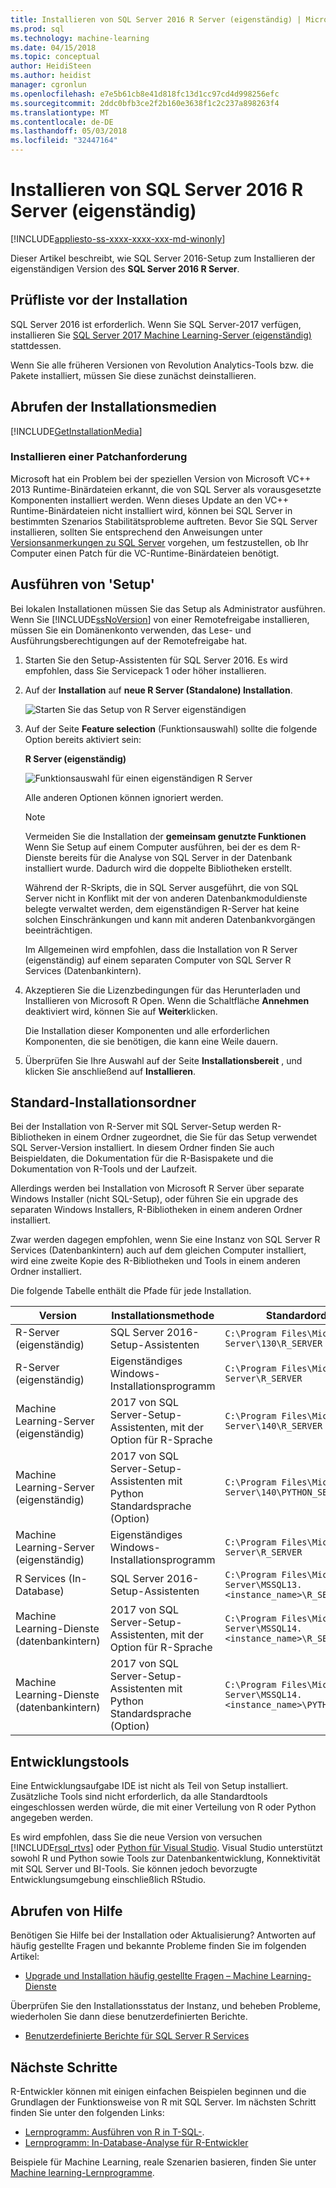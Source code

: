 ```yaml
---
title: Installieren von SQL Server 2016 R Server (eigenständig) | Microsoft Docs
ms.prod: sql
ms.technology: machine-learning
ms.date: 04/15/2018
ms.topic: conceptual
author: HeidiSteen
ms.author: heidist
manager: cgronlun
ms.openlocfilehash: e7e5b61cb8e41d818fc13d1cc97cd4d998256efc
ms.sourcegitcommit: 2ddc0bfb3ce2f2b160e3638f1c2c237a898263f4
ms.translationtype: MT
ms.contentlocale: de-DE
ms.lasthandoff: 05/03/2018
ms.locfileid: "32447164"
---
```

# <a name="install-sql-server-2016-r-server-standalone"></a>Installieren von SQL Server 2016 R Server (eigenständig)
[!INCLUDE[appliesto-ss-xxxx-xxxx-xxx-md-winonly](../../includes/appliesto-ss-xxxx-xxxx-xxx-md-winonly.md)]

Dieser Artikel beschreibt, wie SQL Server 2016-Setup zum Installieren der eigenständigen Version des **SQL Server 2016 R Server**.

## <a name="bkmk_prereqs"> </a> Prüfliste vor der Installation

SQL Server 2016 ist erforderlich. Wenn Sie SQL Server-2017 verfügen, installieren Sie [SQL Server 2017 Machine Learning-Server (eigenständig)](sql-machine-learning-standalone-windows-install.md) stattdessen.

Wenn Sie alle früheren Versionen von Revolution Analytics-Tools bzw. die Pakete installiert, müssen Sie diese zunächst deinstallieren. 

## <a name="get-the-installation-media"></a>Abrufen der Installationsmedien

[!INCLUDE[GetInstallationMedia](../../includes/getssmedia.md)]

 ###  <a name="bkmk_ga_instalpatch"></a> Installieren einer Patchanforderung 

Microsoft hat ein Problem bei der speziellen Version von Microsoft VC++ 2013 Runtime-Binärdateien erkannt, die von SQL Server als vorausgesetzte Komponenten installiert werden. Wenn dieses Update an den VC++ Runtime-Binärdateien nicht installiert wird, können bei SQL Server in bestimmten Szenarios Stabilitätsprobleme auftreten. Bevor Sie SQL Server installieren, sollten Sie entsprechend den Anweisungen unter [Versionsanmerkungen zu SQL Server](../../sql-server/sql-server-2016-release-notes.md#bkmk_ga_instalpatch) vorgehen, um festzustellen, ob Ihr Computer einen Patch für die VC-Runtime-Binärdateien benötigt.  

## <a name="run-setup"></a>Ausführen von 'Setup'

Bei lokalen Installationen müssen Sie das Setup als Administrator ausführen. Wenn Sie [!INCLUDE[ssNoVersion](../../includes/ssnoversion-md.md)] von einer Remotefreigabe installieren, müssen Sie ein Domänenkonto verwenden, das Lese- und Ausführungsberechtigungen auf der Remotefreigabe hat.

1. Starten Sie den Setup-Assistenten für SQL Server 2016. Es wird empfohlen, dass Sie Servicepack 1 oder höher installieren.

2. Auf der **Installation** auf **neue R Server (Standalone) Installation**.
    
     ![Starten Sie das Setup von R Server eigenständigen](media/2016-setup-installation-rsvr.png "starten Sie das Setup von eigenständigen R-Server")
    
3.  Auf der Seite **Feature selection** (Funktionsauswahl) sollte die folgende Option bereits aktiviert sein:
    
    **R Server (eigenständig)**  
    
    ![Funktionsauswahl für einen eigenständigen R Server](media/2016setup-rserver-features.png "Funktionsauswahl für einen eigenständigen R Server")
    
    Alle anderen Optionen können ignoriert werden. 
    
    > [!NOTE]
    > Vermeiden Sie die Installation der **gemeinsam genutzte Funktionen** Wenn Sie Setup auf einem Computer ausführen, bei der es dem R-Dienste bereits für die Analyse von SQL Server in der Datenbank installiert wurde. Dadurch wird die doppelte Bibliotheken erstellt.
    > 
    > Während der R-Skripts, die in SQL Server ausgeführt, die von SQL Server nicht in Konflikt mit der von anderen Datenbankmoduldienste belegte verwaltet werden, dem eigenständigen R-Server hat keine solchen Einschränkungen und kann mit anderen Datenbankvorgängen beeinträchtigen.
    > 
    > Im Allgemeinen wird empfohlen, dass die Installation von R Server (eigenständig) auf einem separaten Computer von SQL Server R Services (Datenbankintern).

4.  Akzeptieren Sie die Lizenzbedingungen für das Herunterladen und Installieren von Microsoft R Open. Wenn die Schaltfläche **Annehmen** deaktiviert wird, können Sie auf **Weiter**klicken.
    
    Die Installation dieser Komponenten und alle erforderlichen Komponenten, die sie benötigen, die kann eine Weile dauern.
    
5.  Überprüfen Sie Ihre Auswahl auf der Seite **Installationsbereit** , und klicken Sie anschließend auf **Installieren**.

## <a name="default-installation-folders"></a>Standard-Installationsordner

Bei der Installation von R-Server mit SQL Server-Setup werden R-Bibliotheken in einem Ordner zugeordnet, die Sie für das Setup verwendet SQL Server-Version installiert. In diesem Ordner finden Sie auch Beispieldaten, die Dokumentation für die R-Basispakete und die Dokumentation von R-Tools und der Laufzeit.

Allerdings werden bei Installation von Microsoft R Server über separate Windows Installer (nicht SQL-Setup), oder führen Sie ein upgrade des separaten Windows Installers, R-Bibliotheken in einem anderen Ordner installiert.

Zwar werden dagegen empfohlen, wenn Sie eine Instanz von SQL Server R Services (Datenbankintern) auch auf dem gleichen Computer installiert, wird eine zweite Kopie des R-Bibliotheken und Tools in einem anderen Ordner installiert.

Die folgende Tabelle enthält die Pfade für jede Installation.

|Version| Installationsmethode | Standardordner|
|----|----|----|
|R-Server (eigenständig) |SQL Server 2016-Setup-Assistenten|`C:\Program Files\Microsoft SQL Server\130\R_SERVER`|
|R-Server (eigenständig) |Eigenständiges Windows-Installationsprogramm|`C:\Program Files\Microsoft\R Server\R_SERVER`|
|Machine Learning-Server (eigenständig) |  2017 von SQL Server-Setup-Assistenten, mit der Option für R-Sprache |`C:\Program Files\Microsoft SQL Server\140\R_SERVER`|
|Machine Learning-Server (eigenständig) |  2017 von SQL Server-Setup-Assistenten mit Python Standardsprache (Option) |`C:\Program Files\Microsoft SQL Server\140\PYTHON_SERVER`|
|Machine Learning-Server (eigenständig) |  Eigenständiges Windows-Installationsprogramm |`C:\Program Files\Microsoft\R Server\R_SERVER`|
|R Services (In-Database) |SQL Server 2016-Setup-Assistenten|`C:\Program Files\Microsoft SQL Server\MSSQL13.<instance_name>\R_SERVICES`|
|Machine Learning-Dienste (datenbankintern) |2017 von SQL Server-Setup-Assistenten, mit der Option für R-Sprache|`C:\Program Files\Microsoft SQL Server\MSSQL14.<instance_name>\R_SERVICES`  |
|Machine Learning-Dienste (datenbankintern) |2017 von SQL Server-Setup-Assistenten mit Python Standardsprache (Option)| `C:\Program Files\Microsoft SQL Server\MSSQL14.<instance_name>\PYTHON_SERVICES` |

## <a name="development-tools"></a>Entwicklungstools

Eine Entwicklungsaufgabe IDE ist nicht als Teil von Setup installiert. Zusätzliche Tools sind nicht erforderlich, da alle Standardtools eingeschlossen werden würde, die mit einer Verteilung von R oder Python angegeben werden.

Es wird empfohlen, dass Sie die neue Version von versuchen [!INCLUDE[rsql_rtvs](../../includes/rsql-rtvs-md.md)] oder [Python für Visual Studio](https://docs.microsoft.com/en-us/visualstudio/python/installing-python-support-in-visual-studio). Visual Studio unterstützt sowohl R und Python sowie Tools zur Datenbankentwicklung, Konnektivität mit SQL Server und BI-Tools. Sie können jedoch bevorzugte Entwicklungsumgebung einschließlich RStudio.
  
## <a name="get-help"></a>Abrufen von Hilfe

Benötigen Sie Hilfe bei der Installation oder Aktualisierung? Antworten auf häufig gestellte Fragen und bekannte Probleme finden Sie im folgenden Artikel:

* [Upgrade und Installation häufig gestellte Fragen – Machine Learning-Dienste](../r/upgrade-and-installation-faq-sql-server-r-services.md)

Überprüfen Sie den Installationsstatus der Instanz, und beheben Probleme, wiederholen Sie dann diese benutzerdefinierten Berichte.

* [Benutzerdefinierte Berichte für SQL Server R Services](../r/monitor-r-services-using-custom-reports-in-management-studio.md)

## <a name="next-steps"></a>Nächste Schritte

R-Entwickler können mit einigen einfachen Beispielen beginnen und die Grundlagen der Funktionsweise von R mit SQL Server. Im nächsten Schritt finden Sie unter den folgenden Links:

+ [Lernprogramm: Ausführen von R in T-SQL-](../tutorials/rtsql-using-r-code-in-transact-sql-quickstart.md).
+ [Lernprogramm: In-Database-Analyse für R-Entwickler](../tutorials/sqldev-in-database-r-for-sql-developers.md)

Beispiele für Machine Learning, reale Szenarien basieren, finden Sie unter [Machine learning-Lernprogramme](../tutorials/machine-learning-services-tutorials.md).

